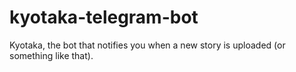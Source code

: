 # kyotaka-telegram-bot
Kyotaka, the bot that notifies you when a new story is uploaded (or something like that).
